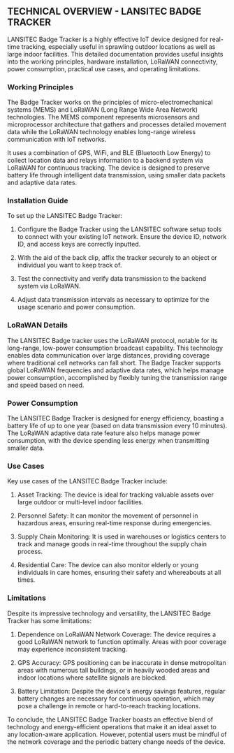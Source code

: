 ## TECHNICAL OVERVIEW - LANSITEC BADGE TRACKER

LANSITEC Badge Tracker is a highly effective IoT device designed for real-time tracking, especially useful in sprawling outdoor locations as well as large indoor facilities. This detailed documentation provides useful insights into the working principles, hardware installation, LoRaWAN connectivity, power consumption, practical use cases, and operating limitations.

### Working Principles

The Badge Tracker works on the principles of micro-electromechanical systems (MEMS) and LoRaWAN (Long Range Wide Area Network) technologies. The MEMS component represents microsensors and microprocessor architecture that gathers and processes detailed movement data while the LoRaWAN technology enables long-range wireless communication with IoT networks.

It uses a combination of GPS, WiFi, and BLE (Bluetooth Low Energy) to collect location data and relays information to a backend system via LoRaWAN for continuous tracking. The device is designed to preserve battery life through intelligent data transmission, using smaller data packets and adaptive data rates.

### Installation Guide

To set up the LANSITEC Badge Tracker:

1. Configure the Badge Tracker using the LANSITEC software setup tools to connect with your existing IoT network. Ensure the device ID, network ID, and access keys are correctly inputted. 

2. With the aid of the back clip, affix the tracker securely to an object or individual you want to keep track of. 

3. Test the connectivity and verify data transmission to the backend system via LoRaWAN. 

4. Adjust data transmission intervals as necessary to optimize for the usage scenario and power consumption.
   
### LoRaWAN Details

The LANSITEC Badge tracker uses the LoRaWAN protocol, notable for its long-range, low-power consumption broadcast capability. This technology enables data communication over large distances, providing coverage where traditional cell networks can fall short. The Badge Tracker supports global LoRaWAN frequencies and adaptive data rates, which helps manage power consumption, accomplished by flexibly tuning the transmission range and speed based on need.

### Power Consumption

The LANSITEC Badge Tracker is designed for energy efficiency, boasting a battery life of up to one year (based on data transmission every 10 minutes). The LoRaWAN adaptive data rate feature also helps manage power consumption, with the device spending less energy when transmitting smaller data.

### Use Cases

Key use cases of the LANSITEC Badge Tracker include:

1. Asset Tracking: The device is ideal for tracking valuable assets over large outdoor or multi-level indoor facilities.

2. Personnel Safety: It can monitor the movement of personnel in hazardous areas, ensuring real-time response during emergencies.

3. Supply Chain Monitoring: It is used in warehouses or logistics centers to track and manage goods in real-time throughout the supply chain process.

4. Residential Care: The device can also monitor elderly or young individuals in care homes, ensuring their safety and whereabouts at all times.

### Limitations

Despite its impressive technology and versatility, the LANSITEC Badge Tracker has some limitations:

1. Dependence on LoRaWAN Network Coverage: The device requires a good LoRaWAN network to function optimally. Areas with poor coverage may experience inconsistent tracking.

2. GPS Accuracy: GPS positioning can be inaccurate in dense metropolitan areas with numerous tall buildings, or in heavily wooded areas and indoor locations where satellite signals are blocked.

3. Battery Limitation: Despite the device's energy savings features, regular battery changes are necessary for continuous operation, which may pose a challenge in remote or hard-to-reach tracking locations.

To conclude, the LANSITEC Badge Tracker boasts an effective blend of technology and energy-efficient operations that make it an ideal asset to any location-aware application. However, potential users must be mindful of the network coverage and the periodic battery change needs of the device.
